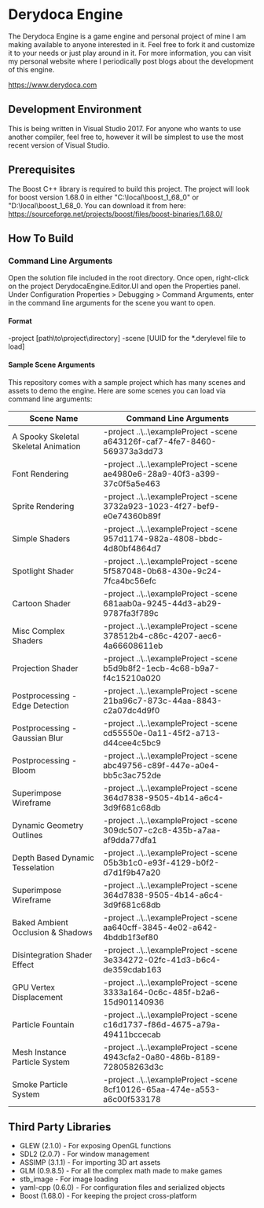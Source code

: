 # Derydoca Engine
The Derydoca Engine is a game engine and personal project of mine I am making available to anyone interested in it. Feel free to fork it and customize it to your needs or just play around in it. For more information, you can visit my personal website where I periodically post blogs about the development of this engine.

https://www.derydoca.com

## Development Environment
This is being written in Visual Studio 2017. For anyone who wants to use another compiler, feel free to, however it will be simplest to use the most recent version of Visual Studio.

## Prerequisites
The Boost C++ library is required to build this project. The project will look for boost version 1.68.0 in either "C:\local\boost_1_68_0" or "D:\local\boost_1_68_0. You can download it from here: https://sourceforge.net/projects/boost/files/boost-binaries/1.68.0/

## How To Build

### Command Line Arguments
Open the solution file included in the root directory. Once open, right-click on the project DerydocaEngine.Editor.UI and open the Properties panel. Under Configuration Properties > Debugging > Command Arguments, enter in the command line arguments for the scene you want to open.

#### Format
-project \[path\\to\\project\\directory\] -scene \[UUID for the \*.derylevel file to load\]

#### Sample Scene Arguments
This repository comes with a sample project which has many scenes and assets to demo the engine. Here are some scenes you can load via command line arguments:

Scene Name | Command Line Arguments
-----------|-----------------------
A Spooky Skeletal Skeletal Animation | -project ..\\..\\exampleProject -scene a643126f-caf7-4fe7-8460-569373a3dd73
Font Rendering | -project ..\\..\\exampleProject -scene ae4980e6-28a9-40f3-a399-37c0f5a5e463
Sprite Rendering | -project ..\\..\\exampleProject -scene 3732a923-1023-4f27-bef9-e0e74360b89f
Simple Shaders | -project ..\\..\\exampleProject -scene 957d1174-982a-4808-bbdc-4d80bf4864d7
Spotlight Shader | -project ..\\..\\exampleProject -scene 5f587048-0b68-430e-9c24-7fca4bc56efc
Cartoon Shader | -project ..\\..\\exampleProject -scene 681aab0a-9245-44d3-ab29-9787fa3f789c
Misc Complex Shaders | -project ..\\..\\exampleProject -scene 378512b4-c86c-4207-aec6-4a66608611eb
Projection Shader | -project ..\\..\\exampleProject -scene b5d9b8f2-1ecb-4c68-b9a7-f4c15210a020
Postprocessing - Edge Detection | -project ..\\..\\exampleProject -scene 21ba96c7-873c-44aa-8843-c2a07dc4d9f0
Postprocessing - Gaussian Blur | -project ..\\..\\exampleProject -scene cd55550e-0a11-45f2-a713-d44cee4c5bc9
Postprocessing - Bloom | -project ..\\..\\exampleProject -scene abc49756-c89f-447e-a0e4-bb5c3ac752de
Superimpose Wireframe | -project ..\\..\\exampleProject -scene 364d7838-9505-4b14-a6c4-3d9f681c68db
Dynamic Geometry Outlines | -project ..\\..\\exampleProject -scene 309dc507-c2c8-435b-a7aa-af9dda77dfa1
Depth Based Dynamic Tesselation | -project ..\\..\\exampleProject -scene 05b3b1c0-e93f-4129-b0f2-d7d1f9b47a20
Superimpose Wireframe | -project ..\\..\\exampleProject -scene 364d7838-9505-4b14-a6c4-3d9f681c68db
Baked Ambient Occlusion & Shadows | -project ..\\..\\exampleProject -scene aa640cff-3845-4e02-a642-4bddb1f3ef80
Disintegration Shader Effect | -project ..\\..\\exampleProject -scene 3e334272-02fc-41d3-b6c4-de359cdab163
GPU Vertex Displacement | -project ..\\..\\exampleProject -scene 3333a164-0c6c-485f-b2a6-15d901140936
Particle Fountain | -project ..\\..\\exampleProject -scene c16d1737-f86d-4675-a79a-49411bccecab
Mesh Instance Particle System | -project ..\\..\\exampleProject -scene 4943cfa2-0a80-486b-8189-728058263d3c
Smoke Particle System | -project ..\\..\\exampleProject -scene 8cf10126-65aa-474e-a553-a6c00f533178

## Third Party Libraries
*  GLEW (2.1.0) - For exposing OpenGL functions
*  SDL2 (2.0.7) - For window management
*  ASSIMP (3.1.1) - For importing 3D art assets
*  GLM (0.9.8.5) - For all the complex math made to make games
*  stb_image - For image loading
*  yaml-cpp (0.6.0) - For configuration files and serialized objects
*  Boost (1.68.0) - For keeping the project cross-platform
